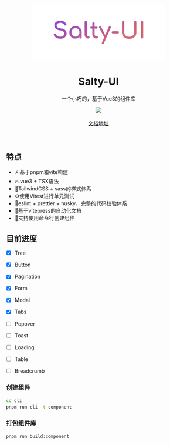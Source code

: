 <p align="center">
<img src="./public/cover.png" height="150">
</p>

<h1 align="center">
Salty-UI
</h1>
<p align="center">
一个小巧的，基于Vue3的组件库
<p>
<p align="center">
  <a href="https://www.npmjs.com/package/salty-ui"><img src="https://img.shields.io/npm/l/salty-ui"></a>
<p>

<p align="center">
<a href="http://121.4.59.7:7080/">文档地址</a>
</p>


<h4 align="center">

</h4>
<br>

## 特点

- ⚡ 基于pnpm和vite构建
- 🔥 vue3 + TSX语法
- 🎨TailwindCSS + sass的样式体系
- ⚙️使用Vitest进行单元测试
- 🔨eslint + prettier + husky，完整的代码校验体系
- 📜基于vitepress的自动化文档
- 🔳支持使用命令行创建组件

## 目前进度
- [x] Tree
- [x] Button
- [x] Pagination
- [x] Form
- [x] Modal
- [x] Tabs
- [ ] Popover
- [ ] Toast
- [ ] Loading
- [ ] Table
- [ ] Breadcrumb


### 创建组件
```bash
cd cli
pnpm run cli -t component
```

### 打包组件库
```bash
pnpm run build:component
```

